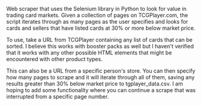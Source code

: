 Web scraper that uses the Selenium library in Python to look for value in trading card markets. Given a collection of pages on TCGPlayer.com, the script iterates through as many pages as the user specifies and looks for cards and sellers that have listed cards at 30% or more below market price.

To use, take a URL from TCGPlayer containing any list of cards that can be sorted. I believe this works with booster packs as well but I haven't verified that it works with any other possible HTML elements that might be encountered with other product types.

This can also be a URL from a specific person's store. You can then specify how many pages to scrape and it will iterate through all of them, saving any results greater than 30% below market price to tgplayer_data.csv. I am hoping to add some functionality where you can continue a scrape that was interrupted from a specific page number.
